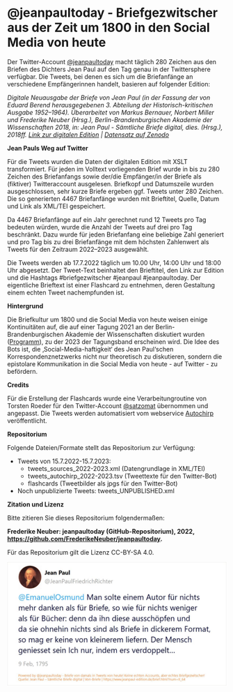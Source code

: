 # @jeanpaultoday - Briefgezwitscher aus der Zeit um 1800 in den Social Media von heute

Der Twitter-Account [@jeanpaultoday](https://twitter.com/jeanpaultoday) macht täglich 280 Zeichen aus den Briefen des Dichters Jean Paul auf den Tag genau in der Twittersphere verfügbar. Die Tweets, bei denen es sich um die Briefanfänge an verschiedene Empfängerinnen handelt, basieren auf folgender Edition:

_Digitale Neuausgabe der Briefe von Jean Paul (in der Fassung der von Eduard Berend herausgegebenen 3. Abteilung der Historisch-kritischen Ausgabe 1952–1964). Überarbeitet von Markus Bernauer, Norbert Miller und Frederike Neuber (Hrsg.), Berlin-Brandenburgischen Akademie der Wissenschaften 2018, in: Jean Paul - Sämtliche Briefe digital, dies. (Hrsg.), 2018ff. [Link zur digitalen Edition](https://www.jeanpaul-edition.de/) | [Datensatz auf Zenodo](https://doi.org/10.5281/zenodo.4109518)_ 


**Jean Pauls Weg auf Twitter**

Für die Tweets wurden die Daten der digitalen Edition mit XSLT transformiert. Für jeden im Volltext vorliegenden Brief wurde in bis zu 280 Zeichen des Briefanfangs sowie der/die Empfänger/in der Briefe als (fiktiver) Twitteraccount ausgelesen. Briefkopf und Datumszeile wurden ausgeschlossen, sehr kurze Briefe ergeben ggf. Tweets unter 280 Zeichen. Die so generierten 4467 Briefanfänge wurden mit Brieftitel, Quelle, Datum und Link als XML/TEI gespeichert. 

Da 4467 Briefanfänge auf ein Jahr gerechnet rund 12 Tweets pro Tag bedeuten würden, wurde die Anzahl der Tweets auf drei pro Tag beschränkt. Dazu wurde für jeden Briefanfang eine beliebige Zahl generiert und pro Tag bis zu drei Briefanfänge mit dem höchsten Zahlenwert als Tweets für den Zeitraum 2022–2023 ausgewählt.

Die Tweets werden ab 17.7.2022 täglich um 10.00 Uhr, 14:00 Uhr und 18:00 Uhr abgesetzt. Der Tweet-Text beinhaltet den Brieftitel, den Link zur Edition und die Hashtags #briefgezwitscher #jeanpaul #jeanpaultoday. Der eigentliche Brieftext ist einer Flashcard zu entnehmen, deren Gestaltung einem echten Tweet nachempfunden ist. 

**Hintergrund**

Die Briefkultur um 1800 und die Social Media von heute weisen einige Kontinuitäten auf, die auf einer Tagung 2021 an der Berlin-Brandenburgischen Akademie der Wissenschaften diskutiert wurden ([Programm](https://www.avldigital.de/en/networking/details/event/soziales-medium-brief-sharen-liken-retweeten-im-18-und-19-jahrhundert-neue-perspektiven-auf-d/)), zu der 2023 der Tagungsband erscheinen wird. Die Idee des Bots ist, die ‚Social-Media-haftigkeit‘ des Jean Paul‘schen Korrespondenznetzwerks nicht nur theoretisch zu diskutieren, sondern die epistolare Kommunikation in die Social Media von heute - auf Twitter - zu befördern. 

**Credits**

Für die Erstellung der Flashcards wurde eine Verarbeitungroutine von Torsten Roeder für den Twitter-Account [@satzomat](https://twitter.com/satzomat/) übernommen und angepasst. Die Tweets werden automatisiert vom webservice [Autochirp](https://autochirp.spinfo.uni-koeln.de/) veröffentlicht.

**Repositorium**

Folgende Dateien/Formate stellt das Repositorium zur Verfügung:

* Tweets von 15.7.2022-15.7.2023: 
  * tweets_sources_2022-2023.xml (Datengrundlage in XML/TEI) 
  * tweets_autochirp_2022-2023.tsv (Tweettexte für den Twitter-Bot)
  * flashcards (Tweetbilder als jpgs für den Twitter-Bot)
* Noch unpublizierte Tweets: tweets_UNPUBLISHED.xml

**Zitation und Lizenz**

Bitte zitieren Sie dieses Repositorium folgendermaßen:

**Frederike Neuber: jeanpaultoday (GitHub-Repositorium), 2022, https://github.com/FrederikeNeuber/jeanpaultoday.**

Für das Repositorium gilt die Lizenz CC-BY-SA 4.0.



![Erster Tweet am 15.7.2022](first-tweet.jpg)



